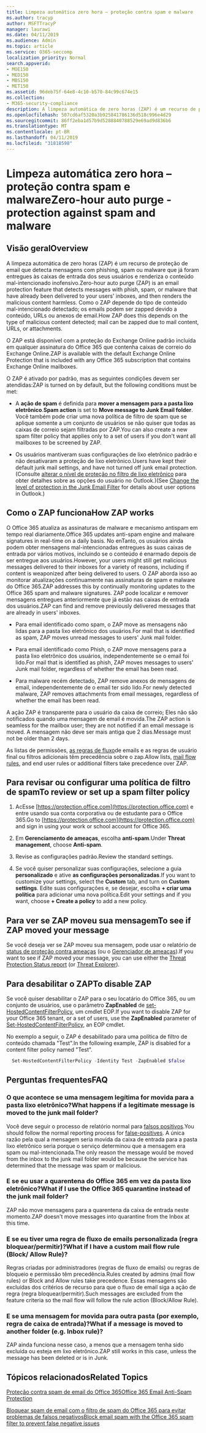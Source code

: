 ```yaml
---
title: Limpeza automática zero hora – proteção contra spam e malware
ms.author: tracyp
author: MSFTTracyP
manager: laurawi
ms.date: 04/11/2019
ms.audience: Admin
ms.topic: article
ms.service: O365-seccomp
localization_priority: Normal
search.appverid:
- MOE150
- MED150
- MBS150
- MET150
ms.assetid: 96deb75f-64e8-4c10-b570-84c99c674e15
ms.collection:
- M365-security-compliance
description: A limpeza automática de zero horas (ZAP) é um recurso de proteção de email que detecta mensagens com spam ou malware que já foram entregues às caixas de entrada dos seus usuários e renderiza o conteúdo mal-intencionado inofensivo. Como o ZAP faz isso depende do tipo de conteúdo mal-intencionado detectado.
ms.openlocfilehash: 507cd6af5320a3b925841786136d518c996e4d29
ms.sourcegitcommit: 86ff2eba1d57b9d5288840788529e69ad9d836b6
ms.translationtype: MT
ms.contentlocale: pt-BR
ms.lasthandoff: 04/11/2019
ms.locfileid: "31818598"
---
```

# <a name="zero-hour-auto-purge---protection-against-spam-and-malware"></a><span data-ttu-id="7a02e-104">Limpeza automática zero hora – proteção contra spam e malware</span><span class="sxs-lookup"><span data-stu-id="7a02e-104">Zero-hour auto purge - protection against spam and malware</span></span>

## <a name="overview"></a><span data-ttu-id="7a02e-105">Visão geral</span><span class="sxs-lookup"><span data-stu-id="7a02e-105">Overview</span></span>

<span data-ttu-id="7a02e-106">A limpeza automática de zero horas (ZAP) é um recurso de proteção de email que detecta mensagens com phishing, spam ou malware que já foram entregues às caixas de entrada dos seus usuários e renderiza o conteúdo mal-intencionado inofensivo.</span><span class="sxs-lookup"><span data-stu-id="7a02e-106">Zero-hour auto purge (ZAP) is an email protection feature that detects messages with phish, spam, or malware that have already been delivered to your users' inboxes, and then renders the malicious content harmless.</span></span> <span data-ttu-id="7a02e-107">Como o ZAP depende do tipo de conteúdo mal-intencionado detectado; os emails podem ser zapped devido a conteúdo, URLs ou anexos de email.</span><span class="sxs-lookup"><span data-stu-id="7a02e-107">How ZAP does this depends on the type of malicious content detected; mail can be zapped due to mail content, URLs, or attachments.</span></span>
  
<span data-ttu-id="7a02e-108">O ZAP está disponível com a proteção do Exchange Online padrão incluída em qualquer assinatura do Office 365 que contenha caixas de correio do Exchange Online.</span><span class="sxs-lookup"><span data-stu-id="7a02e-108">ZAP is available with the default Exchange Online Protection that is included with any Office 365 subscription that contains Exchange Online mailboxes.</span></span>

<span data-ttu-id="7a02e-109">O ZAP é ativado por padrão, mas as seguintes condições devem ser atendidas:</span><span class="sxs-lookup"><span data-stu-id="7a02e-109">ZAP is turned on by default, but the following conditions must be met:</span></span>
  
- <span data-ttu-id="7a02e-110">A **ação de spam** é definida para **mover a mensagem para a pasta lixo eletrônico**.</span><span class="sxs-lookup"><span data-stu-id="7a02e-110">**Spam action** is set to **Move message to Junk Email folder**.</span></span> <span data-ttu-id="7a02e-111">Você também pode criar uma nova política de filtro de spam que se aplique somente a um conjunto de usuários se não quiser que todas as caixas de correio sejam filtradas por ZAP.</span><span class="sxs-lookup"><span data-stu-id="7a02e-111">You can also create a new spam filter policy that applies only to a set of users if you don't want all mailboxes to be screened by ZAP.</span></span>

- <span data-ttu-id="7a02e-112">Os usuários mantiveram suas configurações de lixo eletrônico padrão e não desativaram a proteção de lixo eletrônico.</span><span class="sxs-lookup"><span data-stu-id="7a02e-112">Users have kept their default junk mail settings, and have not turned off junk email protection.</span></span> <span data-ttu-id="7a02e-113">(Consulte [alterar o nível de proteção no filtro de lixo eletrônico](https://support.office.com/article/change-the-level-of-protection-in-the-junk-email-filter-e89c12d8-9d61-4320-8c57-d982c8d52f6b) para obter detalhes sobre as opções do usuário no Outlook.)</span><span class="sxs-lookup"><span data-stu-id="7a02e-113">(See [Change the level of protection in the Junk Email Filter](https://support.office.com/article/change-the-level-of-protection-in-the-junk-email-filter-e89c12d8-9d61-4320-8c57-d982c8d52f6b) for details about user options in Outlook.)</span></span> 
  
## <a name="how-zap-works"></a><span data-ttu-id="7a02e-114">Como o ZAP funciona</span><span class="sxs-lookup"><span data-stu-id="7a02e-114">How ZAP works</span></span>

<span data-ttu-id="7a02e-115">O Office 365 atualiza as assinaturas de malware e mecanismo antispam em tempo real diariamente.</span><span class="sxs-lookup"><span data-stu-id="7a02e-115">Office 365 updates anti-spam engine and malware signatures in real-time on a daily basis.</span></span> <span data-ttu-id="7a02e-116">No enTanto, os usuários ainda podem obter mensagens mal-intencionadas entregues às suas caixas de entrada por vários motivos, incluindo se o conteúdo é enarmado depois de ser entregue aos usuários.</span><span class="sxs-lookup"><span data-stu-id="7a02e-116">However, your users might still get malicious messages delivered to their inboxes for a variety of reasons, including if content is weaponized after being delivered to users.</span></span> <span data-ttu-id="7a02e-117">O ZAP aborda isso ao monitorar atualizações continuamente nas assinaturas de spam e malware do Office 365.</span><span class="sxs-lookup"><span data-stu-id="7a02e-117">ZAP addresses this by continually monitoring updates to the Office 365 spam and malware signatures.</span></span> <span data-ttu-id="7a02e-118">ZAP pode localizar e remover mensagens entregues anteriormente que já estão nas caixas de entrada dos usuários.</span><span class="sxs-lookup"><span data-stu-id="7a02e-118">ZAP can find and remove previously delivered messages that are already in users' inboxes.</span></span>

- <span data-ttu-id="7a02e-119">Para email identificado como spam, o ZAP move as mensagens não lidas para a pasta lixo eletrônico dos usuários.</span><span class="sxs-lookup"><span data-stu-id="7a02e-119">For mail that is identified as spam, ZAP moves unread messages to users' Junk mail folder.</span></span>

- <span data-ttu-id="7a02e-120">Para email identificado como Phish, o ZAP move mensagens para a pasta lixo eletrônico dos usuários, independentemente se o email foi lido.</span><span class="sxs-lookup"><span data-stu-id="7a02e-120">For mail that is identified as phish, ZAP moves messages to users' Junk mail folder, regardless of whether the email has been read.</span></span>

- <span data-ttu-id="7a02e-121">Para malware recém detectado, ZAP remove anexos de mensagens de email, independentemente de o email ter sido lido.</span><span class="sxs-lookup"><span data-stu-id="7a02e-121">For newly detected malware, ZAP removes attachments from email messages, regardless of whether the email has been read.</span></span>
  
<span data-ttu-id="7a02e-122">A ação ZAP é transparente para o usuário da caixa de correio; Eles não são notificados quando uma mensagem de email é movida.</span><span class="sxs-lookup"><span data-stu-id="7a02e-122">The ZAP action is seamless for the mailbox user; they are not notified if an email message is moved.</span></span> <span data-ttu-id="7a02e-123">A mensagem não deve ser mais antiga que 2 dias.</span><span class="sxs-lookup"><span data-stu-id="7a02e-123">Message must not be older than 2 days.</span></span>
  
<span data-ttu-id="7a02e-124">As listas de permissões, [as regras de fluxo](https://go.microsoft.com/fwlink/p/?LinkId=722755)de emails e as regras de usuário final ou filtros adicionais têm precedência sobre o zap.</span><span class="sxs-lookup"><span data-stu-id="7a02e-124">Allow lists, [mail flow rules](https://go.microsoft.com/fwlink/p/?LinkId=722755), and end user rules or additional filters take precedence over ZAP.</span></span>
  
## <a name="to-review-or-set-up-a-spam-filter-policy"></a><span data-ttu-id="7a02e-125">Para revisar ou configurar uma política de filtro de spam</span><span class="sxs-lookup"><span data-stu-id="7a02e-125">To review or set up a spam filter policy</span></span>
  
1. <span data-ttu-id="7a02e-126">AcEsse [https://protection.office.com](https://protection.office.com) e entre usando sua conta corporativa ou de estudante para o Office 365.</span><span class="sxs-lookup"><span data-stu-id="7a02e-126">Go to [https://protection.office.com](https://protection.office.com) and sign in using your work or school account for Office 365.</span></span>

2. <span data-ttu-id="7a02e-127">Em **Gerenciamento de ameaças**, escolha **anti-spam**.</span><span class="sxs-lookup"><span data-stu-id="7a02e-127">Under **Threat management**, choose **Anti-spam**.</span></span>

3. <span data-ttu-id="7a02e-128">Revise as configurações padrão.</span><span class="sxs-lookup"><span data-stu-id="7a02e-128">Review the standard settings.</span></span>

4. <span data-ttu-id="7a02e-129">Se você quiser personalizar suas configurações, selecione a guia **personalizado** e ative **as configurações personalizadas**.</span><span class="sxs-lookup"><span data-stu-id="7a02e-129">If you want to customize your settings, select the **Custom** tab, and turn on **Custom settings**.</span></span> <span data-ttu-id="7a02e-130">Edite suas configurações e, se desejar, escolha **+ criar uma política** para adicionar uma nova política.</span><span class="sxs-lookup"><span data-stu-id="7a02e-130">Edit your settings and if you want, choose **+ Create a policy** to add a new policy.</span></span>

## <a name="to-see-if-zap-moved-your-message"></a><span data-ttu-id="7a02e-131">Para ver se ZAP moveu sua mensagem</span><span class="sxs-lookup"><span data-stu-id="7a02e-131">To see if ZAP moved your message</span></span>

<span data-ttu-id="7a02e-132">Se você deseja ver se ZAP moveu sua mensagem, pode usar o relatório de [status de proteção contra ameaças](view-email-security-reports.md#threat-protection-status-report) (ou o [Gerenciador de ameaças](use-explorer-in-security-and-compliance.md)).</span><span class="sxs-lookup"><span data-stu-id="7a02e-132">If you want to see if ZAP moved your message, you can use either the [Threat Protection Status report](view-email-security-reports.md#threat-protection-status-report) (or [Threat Explorer](use-explorer-in-security-and-compliance.md)).</span></span>

## <a name="to-disable-zap"></a><span data-ttu-id="7a02e-133">Para desabilitar o ZAP</span><span class="sxs-lookup"><span data-stu-id="7a02e-133">To disable ZAP</span></span>
  
<span data-ttu-id="7a02e-134">Se você quiser desabilitar o ZAP para o seu locatário do Office 365, ou um conjunto de usuários, use o parâmetro **ZapEnabled** de [set-HostedContentFilterPolicy](https://go.microsoft.com/fwlink/p/?LinkId=722758), um cmdlet EOP.</span><span class="sxs-lookup"><span data-stu-id="7a02e-134">If you want to disable ZAP for your Office 365 tenant, or a set of users, use the **ZapEnabled** parameter of [Set-HostedContentFilterPolicy](https://go.microsoft.com/fwlink/p/?LinkId=722758), an EOP cmdlet.</span></span>

<span data-ttu-id="7a02e-135">No exemplo a seguir, o ZAP é desabilitado para uma política de filtro de conteúdo chamada "Test".</span><span class="sxs-lookup"><span data-stu-id="7a02e-135">In the following example, ZAP is disabled for a content filter policy named "Test".</span></span>

```Powershell
  Set-HostedContentFilterPolicy -Identity Test -ZapEnabled $false
```

## <a name="faq"></a><span data-ttu-id="7a02e-136">Perguntas frequentes</span><span class="sxs-lookup"><span data-stu-id="7a02e-136">FAQ</span></span>

### <a name="what-happens-if-a-legitimate-message-is-moved-to-the-junk-mail-folder"></a><span data-ttu-id="7a02e-137">O que acontece se uma mensagem legítima for movida para a pasta lixo eletrônico?</span><span class="sxs-lookup"><span data-stu-id="7a02e-137">What happens if a legitimate message is moved to the junk mail folder?</span></span>
  
<span data-ttu-id="7a02e-138">Você deve seguir o processo de relatório normal para [falsos positivos](prevent-email-from-being-marked-as-spam.md).</span><span class="sxs-lookup"><span data-stu-id="7a02e-138">You should follow the normal reporting process for [false-positives](prevent-email-from-being-marked-as-spam.md).</span></span> <span data-ttu-id="7a02e-139">A única razão pela qual a mensagem seria movida da caixa de entrada para a pasta lixo eletrônico seria porque o serviço determinou que a mensagem era spam ou mal-intencionada.</span><span class="sxs-lookup"><span data-stu-id="7a02e-139">The only reason the message would be moved from the inbox to the junk mail folder would be because the service has determined that the message was spam or malicious.</span></span>
  
### <a name="what-if-i-use-the-office-365-quarantine-instead-of-the-junk-mail-folder"></a><span data-ttu-id="7a02e-140">E se eu usar a quarentena do Office 365 em vez da pasta lixo eletrônico?</span><span class="sxs-lookup"><span data-stu-id="7a02e-140">What if I use the Office 365 quarantine instead of the junk mail folder?</span></span>
  
<span data-ttu-id="7a02e-141">ZAP não move mensagens para a quarentena da caixa de entrada neste momento.</span><span class="sxs-lookup"><span data-stu-id="7a02e-141">ZAP doesn't move messages into quarantine from the Inbox at this time.</span></span>
  
### <a name="what-if-i-have-a-custom-mail-flow-rule-block-allow-rule"></a><span data-ttu-id="7a02e-142">E se eu tiver uma regra de fluxo de emails personalizada (regra bloquear/permitir)?</span><span class="sxs-lookup"><span data-stu-id="7a02e-142">What if I have a custom mail flow rule (Block/ Allow Rule)?</span></span>
  
<span data-ttu-id="7a02e-143">Regras criadas por administradores (regras de fluxo de emails) ou regras de bloqueio e permissão têm precedência.</span><span class="sxs-lookup"><span data-stu-id="7a02e-143">Rules created by admins (mail flow rules) or Block and Allow rules take precedence.</span></span> <span data-ttu-id="7a02e-144">Essas mensagens são excluídas dos critérios de recurso para que o fluxo de email siga a ação de regra (regra bloquear/permitir).</span><span class="sxs-lookup"><span data-stu-id="7a02e-144">Such messages are excluded from the feature criteria so the mail flow will follow the rule action (Block/Allow Rule).</span></span>

### <a name="what-if-a-message-is-moved-to-another-folder-eg-inbox-rule"></a><span data-ttu-id="7a02e-145">E se uma mensagem for movida para outra pasta (por exemplo, regra de caixa de entrada)?</span><span class="sxs-lookup"><span data-stu-id="7a02e-145">What if a message is moved to another folder (e.g. Inbox rule)?</span></span>
<span data-ttu-id="7a02e-146">ZAP ainda funciona nesse caso, a menos que a mensagem tenha sido excluída ou esteja em lixo eletrônico.</span><span class="sxs-lookup"><span data-stu-id="7a02e-146">ZAP still works in this case, unless the message has been deleted or is in Junk.</span></span>

## <a name="related-topics"></a><span data-ttu-id="7a02e-147">Tópicos relacionados</span><span class="sxs-lookup"><span data-stu-id="7a02e-147">Related Topics</span></span>

[<span data-ttu-id="7a02e-148">Proteção contra spam de email do Office 365</span><span class="sxs-lookup"><span data-stu-id="7a02e-148">Office 365 Email Anti-Spam Protection</span></span>](anti-spam-protection.md)
  
[<span data-ttu-id="7a02e-149">Bloquear spam de email com o filtro de spam do Office 365 para evitar problemas de falsos negativos</span><span class="sxs-lookup"><span data-stu-id="7a02e-149">Block email spam with the Office 365 spam filter to prevent false negative issues</span></span>](reduce-spam-email.md)
